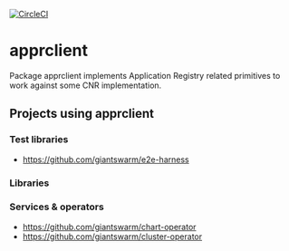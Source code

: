 [![CircleCI](https://circleci.com/gh/giantswarm/apprclient.svg?&style=shield&circle-token=306880eb6048f774ff7566773f60b5cb21f3f087)](https://circleci.com/gh/giantswarm/apprclient)

# apprclient

Package apprclient implements Application Registry related primitives to work
against some CNR implementation.



## Projects using apprclient

### Test libraries

- https://github.com/giantswarm/e2e-harness

### Libraries

### Services & operators

- https://github.com/giantswarm/chart-operator
- https://github.com/giantswarm/cluster-operator
